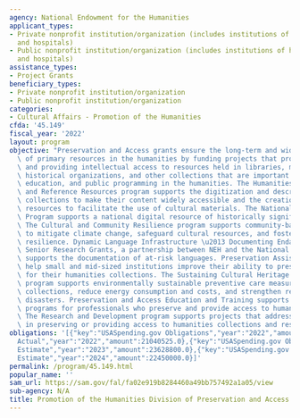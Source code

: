 ```yaml
---
agency: National Endowment for the Humanities
applicant_types:
- Private nonprofit institution/organization (includes institutions of higher education
  and hospitals)
- Public nonprofit institution/organization (includes institutions of higher education
  and hospitals)
assistance_types:
- Project Grants
beneficiary_types:
- Private nonprofit institution/organization
- Public nonprofit institution/organization
categories:
- Cultural Affairs - Promotion of the Humanities
cfda: '45.149'
fiscal_year: '2022'
layout: program
objective: "Preservation and Access grants ensure the long-term and wide availability\
  \ of primary resources in the humanities by funding projects that promote preserving\
  \ and providing intellectual access to resources held in libraries, museums, archives,\
  \ historical organizations, and other collections that are important for research,\
  \ education, and public programming in the humanities. The Humanities Collections\
  \ and Reference Resources program supports the digitization and description of humanities\
  \ collections to make their content widely accessible and the creation of reference\
  \ resources to facilitate the use of cultural materials. The National Digital Newspaper\
  \ Program supports a national digital resource of historically significant newspapers.\
  \ The Cultural and Community Resilience program supports community-based efforts\
  \ to mitigate climate change, safeguard cultural resources, and foster cultural\
  \ resilience. Dynamic Language Infrastructure \u2013 Documenting Endangered Languages\
  \ Senior Research Grants, a partnership between NEH and the National Science Foundation,\
  \ supports the documentation of at-risk languages. Preservation Assistance Grants\
  \ help small and mid-sized institutions improve their ability to preserve and care\
  \ for their humanities collections. The Sustaining Cultural Heritage Collections\
  \ program supports environmentally sustainable preventive care measures that preserve\
  \ collections, reduce energy consumption and costs, and strengthen resiliency to\
  \ disasters. Preservation and Access Education and Training supports educational\
  \ programs for professionals who preserve and provide access to humanities collections.\
  \ The Research and Development program supports projects that address major challenges\
  \ in preserving or providing access to humanities collections and resources."
obligations: '[{"key":"USASpending.gov Obligations","year":"2022","amount":40922160.77},{"key":"SAM.gov
  Actual","year":"2022","amount":21040525.0},{"key":"USASpending.gov Obligations","year":"2023","amount":14470802.78},{"key":"SAM.gov
  Estimate","year":"2023","amount":23628800.0},{"key":"USASpending.gov Obligations","year":"2024","amount":0.0},{"key":"SAM.gov
  Estimate","year":"2024","amount":22450000.0}]'
permalink: /program/45.149.html
popular_name: ''
sam_url: https://sam.gov/fal/fa02e919b8284460a49bb757492a1a05/view
sub-agency: N/A
title: Promotion of the Humanities Division of Preservation and Access
---
```

